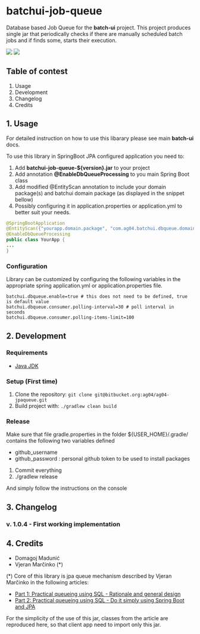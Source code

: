 # batchui-job-queue

Database based Job Queue for the **batch-ui** project. 
This project produces single jar that periodically checks if there
are manually scheduled batch jobs and if finds some, starts their execution.

![](https://img.shields.io/badge/Java-ED8B00?style=for-the-badge&logo=java&logoColor=white&style=flat)
![](https://img.shields.io/badge/Spring-6DB33F?style=for-the-badge&logo=spring&logoColor=white&style=flat)

## Table of contest
1. Usage
2. Development
3. Changelog
4. Credits 

## 1. Usage
For detailed instruction on how to use this libarary please see main **batch-ui** docs. 

To use this library in SpringBoot JPA configured application you need to:
 1) Add **batchui-job-queue-${version}.jar** to your project
 2) Add annotation **@EnableDbQueueProcessing** to you main Spring Boot class
 3) Add modified @EntityScan annotation to include your domain package(s) and batchui domain package (as displayed in the snippet bellow) 
 4) Possibly configuring it in application.properties or application.yml to better suit your needs.

```Java
@SpringBootApplication
@EntityScan({"yourapp.domain.package", "com.ag04.batchui.dbqueue.domain"})
@EnableDbQueueProcessing
public class YourApp {
...
}
```

### Configuration

Library can be customized by configuring the following variables in the appropriate spring application.yml or application.properties file.

```
batchui.dbqueue.enable=true # this does not need to be defined, true is default value
batchui.dbqueue.consumer.polling-interval=30 # poll interval in seconds
batchui.dbqueue.consumer.polling-items-limit=100
 ```

## 2. Development

### Requirements
- [Java JDK](http://www.oracle.com/technetwork/java/javase/downloads/index.html)


### Setup (First time)

1. Clone the repository: `git clone git@bitbucket.org:ag04/ag04-jpaqueue.git`
2. Build project with: ` ./gradlew clean build `

### Release

Make sure that file gradle.properties in the folder ${USER_HOME}/.gradle/ contains the following two variables defined

- github_username
- github_password : personal github token to be used to install packages

1) Commit everything
2) ./gradlew release

And simply follow the instructions on the console

## 3. Changelog

### v. 1.0.4 - First working implementation

## 4. Credits
- Domagoj Madunić
- Vjeran Marčinko (*)

(*) Core of this library is jpa queue mechanism described by Vjeran Marčinko in the following articles:
- [Part 1: Practical queueing using SQL - Rationale and general design](https://medium.com/agency04/practical-queueing-using-sql-part-1-rationale-and-general-design-d180d6848030)
- [Part 2: Practical queueing using SQL - Do it simply using Spring Boot and JPA](https://medium.com/agency04/practical-queueing-using-sql-part-2-do-it-simply-using-spring-boot-and-jpa-e9cb53f91f36)

For the simplicity of the use of this jar, classes from the article are reproduced here, so that client app need to import only this jar.